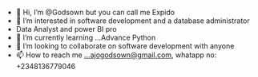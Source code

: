 - 👋 Hi, I’m @Godsown but you can call me Expido
- 👀 I’m interested in software development and a database administrator
-    Data Analyst and power BI pro
- 🌱 I’m currently learning ...Advance Python
- 💞️ I’m looking to collaborate on software development with anyone
- 📫 How to reach me ...ajogodsown@gmail.com, whatapp no: +2348136779046

<!---
Godsown12/Godsown12 is a ✨ special ✨ repository because its `README.md` (this file) appears on your GitHub profile.
You can click the Preview link to take a look at your changes.
--->

